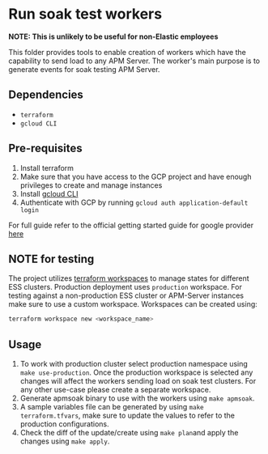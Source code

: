 # Run soak test workers

**NOTE: This is unlikely to be useful for non-Elastic employees**

This folder provides tools to enable creation of workers which have the capability to send load to any APM Server. The worker's main purpose is to generate events for soak testing APM Server.

## Dependencies

- `terraform`
- `gcloud CLI`

## Pre-requisites

1. Install terraform
2. Make sure that you have access to the GCP project and have enough privileges to create and manage instances
3. Install [gcloud CLI](https://cloud.google.com/sdk/docs/install)
4. Authenticate with GCP by running `gcloud auth application-default login`

For full guide refer to the official getting started guide for google provider [here](https://registry.terraform.io/providers/hashicorp/google/latest/docs/guides/getting_started)

## NOTE for testing

The project utilizes [terraform workspaces](https://www.terraform.io/language/state/workspaces) to manage states for different ESS clusters. Production deployment uses `production` workspace. For testing against a non-production ESS cluster or APM-Server instances make sure to use a custom workspace. Workspaces can be created using:

```bash
terraform workspace new <workspace_name>
```

## Usage

1. To work with production cluster select production namespace using `make use-production`. Once the production workspace is selected any changes will affect the workers sending load on soak test clusters. For any other use-case please create a separate workspace.
2. Generate apmsoak binary to use with the workers using `make apmsoak`.
2. A sample variables file can be generated by using `make terraform.tfvars`, make sure to update the values to refer to the production configurations.
3. Check the diff of the update/create using `make plan`and apply the changes using `make apply`.
